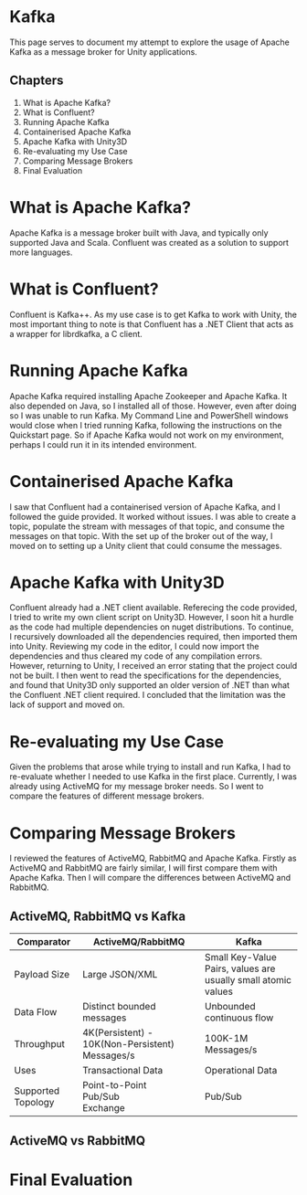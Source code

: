 # Kafka
This page serves to document my attempt to explore the usage of Apache Kafka as a message broker for Unity applications.

## Chapters
1. What is Apache Kafka?
2. What is Confluent?
3. Running Apache Kafka
4. Containerised Apache Kafka
5. Apache Kafka with Unity3D
6. Re-evaluating my Use Case
7. Comparing Message Brokers
8. Final Evaluation

# What is Apache Kafka?
Apache Kafka is a message broker built with Java, and typically only supported Java and Scala. Confluent was created as a solution to support more languages.

# What is Confluent?
Confluent is Kafka++. As my use case is to get Kafka to work with Unity, the most important thing to note is that Confluent has a .NET Client that acts as a wrapper for librdkafka, a C client.

# Running Apache Kafka
Apache Kafka required installing Apache Zookeeper and Apache Kafka. It also depended on Java, so I installed all of those. However, even after doing so I was unable to run Kafka. My Command Line and PowerShell windows would close when I tried running Kafka, following the instructions on the Quickstart page. So if Apache Kafka would not work on my environment, perhaps I could run it in its intended environment.

# Containerised Apache Kafka
I saw that Confluent had a containerised version of Apache Kafka, and I followed the guide provided. It worked without issues. I was able to create a topic, populate the stream with messages of that topic, and consume the messages on that topic. With the set up of the broker out of the way, I moved on to setting up a Unity client that could consume the messages.

# Apache Kafka with Unity3D
Confluent already had a .NET client available. Referecing the code provided, I tried to write my own client script on Unity3D. However, I soon hit a hurdle as the code had multiple dependencies on nuget distributions. To continue, I recursively downloaded all the dependencies required, then imported them into Unity. Reviewing my code in the editor, I could now import the dependencies and thus cleared my code of any compilation errors. However, returning to Unity, I received an error stating that the project could not be built. I then went to read the specifications for the dependencies, and found that Unity3D only supported an older version of .NET than what the Confluent .NET client required. I concluded that the limitation was the lack of support and moved on.

# Re-evaluating my Use Case
Given the problems that arose while trying to install and run Kafka, I had to re-evaluate whether I needed to use Kafka in the first place. Currently, I was already using ActiveMQ for my message broker needs. So I went to compare the features of different message brokers.

# Comparing Message Brokers
I reviewed the features of ActiveMQ, RabbitMQ and Apache Kafka. Firstly as ActiveMQ and RabbitMQ are fairly similar, I will first compare them with Apache Kafka. Then I will compare the differences between ActiveMQ and RabbitMQ.

## ActiveMQ, RabbitMQ vs Kafka
| Comparator         | ActiveMQ/RabbitMQ                               | Kafka                                                         |
|--------------------|-------------------------------------------------|---------------------------------------------------------------|
| Payload Size       | Large JSON/XML                                  | Small Key-Value Pairs, values are usually small atomic values |
| Data Flow          | Distinct bounded messages                       | Unbounded continuous flow                                     |
| Throughput         | 4K(Persistent) - 10K(Non-Persistent) Messages/s | 100K-1M Messages/s                                            |
| Uses               | Transactional Data                              | Operational Data                                              |
| Supported Topology | Point-to-Point<br>Pub/Sub<br>Exchange           | Pub/Sub                                                       |

## ActiveMQ vs RabbitMQ


# Final Evaluation
